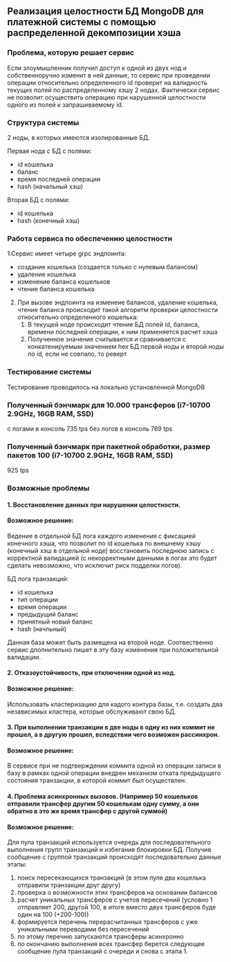 ## Реализация целостности БД MongoDB для платежной системы с помощью распределенной декомпозиции хэша

### Проблема, которую решает сервис
Если злоумышленник получил доступ к одной из двух нод и собственноручно изменит в ней данные, то сервис при проведении операции относительно определенного id проверит на валидность текущих полей по распределенному хэшу 2 нодах. Фактически сервис не позволит осуществить операцию при нарушенной целостности одного из полей к запрашиваемому id.

### Структура системы
2 ноды, в которых имеются изолированные БД.

Первая нода с БД с полями:
- id кошелька 
- баланс
- время последней операции
- hash (начальный хэш)

Вторая БД с полями:
- id кошелька
- hash (конечный хэш)

### Работа сервиса по обеспечению целостности
1.Сервис имеет четыре grpc эндпоинта:
- создание кошелька (создается только с нулевым балансом)
- удаление кошелька
- изменение баланса кошельков
- чтение баланса кошелька
2. При вызове эндпоинта на изменеие балансов, удаление кошелька, чтение баланса происходит такой алгоритм проверки целостности относительно определенного кошелька:
   1. В текущей ноде происходит чтение БД полей id, баланса, времени последней операции, к ним применяется расчет хэша
   2. Полученное значение считывается и сравнивается с конкатенируемым значением hex БД первой ноды и второй ноды по id, если не совпало, то реверт

### Тестирование системы
Тестирование проводилось на локально установленной MongoDB

### Полученный бэнчмарк для 10.000 трансферов (i7-10700 2.9GHz, 16GB RAM, SSD)
с логами в консоль 735 tps
без логов в консоль 769 tps

### Полученный бэнчмарк при пакетной обработки, размер пакетов 100 (i7-10700 2.9GHz, 16GB RAM, SSD) 
925 tps

### Возможные проблемы
#### 1. Восстановление данных при нарушении целостности.
#### Возможное решение:
Ведение в отдельной БД лога каждого изменения с фиксацией конечного хэша, что позволит по id кошелька по внешнему хэшу (конечный хэш в отдельной ноде) 
восстановить последнюю запись с корректной валидацией (с некорректными данными в логах это будет сделать невозможно, что исключит риск подделки логов).

БД лога транзакций:
- id кошелька
- тип операции
- время операции
- предыдущий баланс
- принятный новый баланс
- hash (начльный)

Данная база может быть размещена на второй ноде. Соотвественно сервис дполнительно пишет в эту базу изменения при положительной валидации.

#### 2. Отказоустойчивость, при отключении одной из нод.
#### Возможное решение:
Использовать кластеризацию для кадого контура базы, т.е. создать два независимых кластера, которые обслуживают свою БД.

#### 3. При выполнении транзакции в две ноды в одну из них коммит не прошел, а в другую прошел, вследствии чего возможен рассинхрон.
#### Возможное решение:
В сервисе при не подтверждении коммита одной из операции записи в базу в рамках одной операции внедрен механизм отката предыдущего состояния транзакции, в которой коммит был осуществлен.

#### 4. Проблема асинхронных вызовов. (Например 50 кошельков отправили трансфер другим 50 кошелькам одну сумму, а они обратно в это же время трансфер с другой суммой)
#### Возможное решение:
Для пула транзакций используется очередь для последовательного выполнения групп транзакций и избегания блокировки БД. Получив сообщение с группой транзакций происходят 
последовательно данные этапы:
1. поиск пересекающихся транзакций (в этом пуле два кошелька отправили транзакции друг другу)
2. проверка о возможности этих трансферов на основании балансов 
3. расчет уникальных трансферов с учетов пересечений (условно 1 отправляет 200, другой 100, в итоге вместо двух трансферов буде один на 100 (+200-100))   
4. формируется перечень перерасчитанных трансферов с уже уникальными переводами без пересечений
5. по этому перечню запускаются трансферы асинхронно
6. по окончанию выполнения всех трансфер берется следующее сообщение пула транзакций с очереди и снова с этапа 1.

